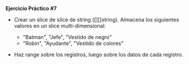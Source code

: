 **Ejercicio Práctico #7**

- Crear un slice de slice de string ([][]string). Almacena los siguientes valores en un slice multi-dimensional:
    - "Batman", "Jefe", "Vestido de negro"
    - "Robin", "Ayudante", "Vestido de colores"

- Haz range sobre los registros, luego sobre los datos de cada registro.

